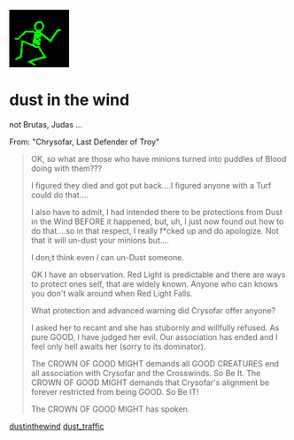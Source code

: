 ![dancer](assets/dancer.gif)

# dust in the wind

 not Brutas, Judas ...

From: "Chrysofar, Last Defender of Troy"  

> 
> 	
> 	OK, so what are those who have minions turned into puddles of Blood doing
> 	with them???
> 	
> 	I figured they died and got put back....I figured anyone with a Turf could
> 	do that....
> 	
> 	I also have to admit, I had intended there to be protections from Dust in
> 	the Wind BEFORE it happened, but, uh, I just now found out how to do
> 	that....so in that respect, I really f*cked up and do apologize. Not that
> 	it will un-dust your minions but....
> 	
> 	I don;t think even *I* can un-Dust someone.
> 
>
>   OK I have an observation. Red Light is predictable and there are ways to protect ones self, that are widely known. Anyone who can knows you don't walk around when Red Light Falls. 
>
>   What protection and advanced warning did Crysofar offer anyone? 
>
>   I asked her to recant and she has stubornly and willfully refused. As pure GOOD, I have judged her evil. Our association has ended and I feel only hell awaits her (sorry to its dominator). 
>
>   The CROWN OF GOOD MIGHT demands all GOOD CREATURES end all association with Crysofar and the Crosswinds. So Be It. The CROWN OF GOOD MIGHT demands that Crysofar's alignment be forever restricted from being GOOD. So Be IT! 
>
>   The CROWN OF GOOD MIGHT has spoken. 

  [dustinthewind](dustinthewind.md)  [dust_traffic](dust_traffic.md) 

 